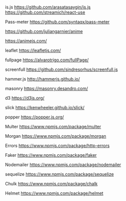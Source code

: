 is.js https://github.com/arasatasaygin/is.js
https://github.com/streamich/react-use

Pass-meter https://github.com/syntaqx/pass-meter

https://github.com/juliangarnier/anime

https://animejs.com/

leaflet https://leafletjs.com/

fullpage https://alvarotrigo.com/fullPage/

screenfull https://github.com/sindresorhus/screenfull.js

hammer.js
http://hammerjs.github.io/

masonry https://masonry.desandro.com/

d3
https://d3js.org/

slick
https://kenwheeler.github.io/slick/

popper
https://popper.js.org/

Multer
https://www.npmjs.com/package/multer

Morgan
https://www.npmjs.com/package/morgan

Errors
https://www.npmjs.com/package/http-errors

Faker
https://www.npmjs.com/package/faker

Nodemailer
https://www.npmjs.com/package/nodemailer

sequelize
https://www.npmjs.com/package/sequelize

Chulk
https://www.npmjs.com/package/chalk

Helmet
https://www.npmjs.com/package/helmet

